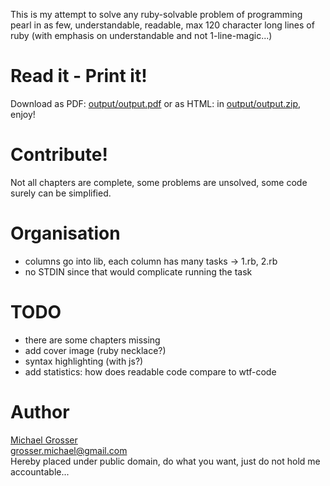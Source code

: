 This is my attempt to solve any ruby-solvable problem of programming
pearl in as few, understandable, readable, max 120 character long lines
of ruby (with emphasis on understandable and not 1-line-magic...)


Read it - Print it!
========
Download as PDF: [output/output.pdf](http://github.com/grosser/programming_pearls/raw/master/output/output.pdf) or as HTML: in [output/output.zip](http://github.com/grosser/programming_pearls/raw/master/output/output.zip), enjoy!


Contribute!
===========
Not all chapters are complete, some problems are unsolved, some code surely can be simplified.


Organisation
============
 - columns go into lib, each column has many tasks -> 1.rb, 2.rb
 - no STDIN since that would complicate running the task


TODO
====
 - there are some chapters missing
 - add cover image (ruby necklace?)
 - syntax highlighting (with js?)
 - add statistics: how does readable code compare to wtf-code


Author
======
[Michael Grosser](http://pragmatig.wordpress.com)  
grosser.michael@gmail.com  
Hereby placed under public domain, do what you want, just do not hold me accountable...